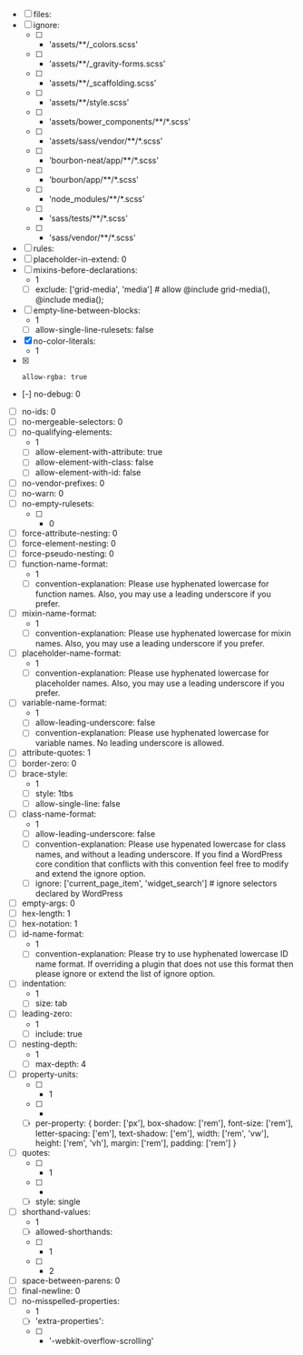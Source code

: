 - [ ] files:
- [ ]   ignore:
    + [ ] - 'assets/**/_colors.scss'
    + [ ] - 'assets/**/_gravity-forms.scss'
    + [ ] - 'assets/**/_scaffolding.scss'
    + [ ] - 'assets/**/style.scss'
    + [ ] - 'assets/bower_components/**/*.scss'
    + [ ] - 'assets/sass/vendor/**/*.scss'
    + [ ] - 'bourbon-neat/app/**/*.scss'
    + [ ] - 'bourbon/app/**/*.scss'
    + [ ] - 'node_modules/**/*.scss'
    + [ ] - 'sass/tests/**/*.scss'
    + [ ] - 'sass/vendor/**/*.scss'
- [ ] rules:
- [ ]   placeholder-in-extend: 0
- [ ]   mixins-before-declarations:
       - 1
    + [ ] exclude: ['grid-media', 'media'] # allow @include grid-media(), @include media();
- [ ]   empty-line-between-blocks:
       - 1
    + [ ] allow-single-line-rulesets: false
- [x]   no-color-literals:
       - 1
- [x]     allow-rgba: true
- [-]   no-debug: 0
- [ ]   no-ids: 0
- [ ]   no-mergeable-selectors: 0
- [ ]   no-qualifying-elements:
       - 1
    + [ ] allow-element-with-attribute: true
    + [ ] allow-element-with-class: false
    + [ ] allow-element-with-id: false
- [ ]   no-vendor-prefixes: 0
- [ ]   no-warn: 0
- [ ]   no-empty-rulesets:
    + [ ] - 0
- [ ]   force-attribute-nesting: 0
- [ ]   force-element-nesting: 0
- [ ]   force-pseudo-nesting: 0
- [ ]   function-name-format:
       - 1
    + [ ] convention-explanation: Please use hyphenated lowercase for function names. Also, you may use a leading underscore if you prefer.
- [ ]   mixin-name-format:
       - 1
    + [ ] convention-explanation: Please use hyphenated lowercase for mixin names. Also, you may use a leading underscore if you prefer.
- [ ]   placeholder-name-format:
       - 1
    + [ ] convention-explanation: Please use hyphenated lowercase for placeholder names. Also, you may use a leading underscore if you prefer.
- [ ]   variable-name-format:
       - 1
    + [ ] allow-leading-underscore: false
    + [ ] convention-explanation: Please use hyphenated lowercase for variable names. No leading underscore is allowed.
- [ ]   attribute-quotes: 1
- [ ]   border-zero: 0
- [ ]   brace-style:
       - 1
    + [ ] style: 1tbs
    + [ ] allow-single-line: false
- [ ]   class-name-format:
       - 1
    + [ ] allow-leading-underscore: false
    + [ ] convention-explanation: Please use hypenated lowercase for class names, and without a leading underscore. If you find a WordPress core condition that conflicts with this convention feel free to modify and extend the ignore option.
    + [ ] ignore: ['current_page_item', 'widget_search'] # ignore selectors declared by WordPress
- [ ]   empty-args: 0
- [ ]   hex-length: 1
- [ ]   hex-notation: 1
- [ ]   id-name-format:
       - 1
    + [ ] convention-explanation: Please try to use hyphenated lowercase ID name format. If overriding a plugin that does not use this format then please ignore or extend the list of ignore option.
- [ ]   indentation:
       - 1
    + [ ] size: tab
- [ ]   leading-zero:
       - 1
    + [ ] include: true
- [ ]   nesting-depth:
       - 1
    + [ ] max-depth: 4
- [ ]   property-units:
    + [ ] - 1
    + [ ] -
    + [ ] per-property: { border: ['px'], box-shadow: ['rem'], font-size: ['rem'], letter-spacing: ['em'], text-shadow: ['em'], width: ['rem', 'vw'], height: ['rem', 'vh'], margin: ['rem'], padding: ['rem'] }
- [ ]   quotes:
    + [ ] - 1
    + [ ] -
    + [ ]   style: single
- [ ]   shorthand-values:
       - 1
    + [ ] allowed-shorthands:
    + [ ] - 1
    + [ ] - 2
- [ ]   space-between-parens: 0
- [ ]   final-newline: 0
- [ ]   no-misspelled-properties:
       - 1
    + [ ] 'extra-properties':
    + [ ] - '-webkit-overflow-scrolling'

